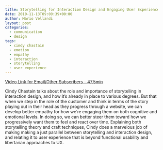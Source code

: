```yaml
---
title: Storytelling for Interaction Design and Engaging User Experiences
date: 2010-11-13T09:00:39+00:00
author: Mario Vellandi
layout: post
categories:
  - communication
  - design
tags:
  - cindy chastain
  - emotion
  - empathy
  - interaction
  - storytelling
  - user experience
---
```

[Video Link for Email/Other Subscribers &#8211; 47.5min](http://vimeo.com/9686849)

Cindy Chastain talks about the role and importance of storytelling in interaction design, and how it&#8217;s already in place to various degrees. But that when we step in the role of the customer and think in terms of the story playing out in their head as they progress through a website, we can develop better empathy for how we&#8217;re engaging them on both cognitive and emotional levels. In doing so, we can better steer them toward how we progressively want them to feel and react over time. Explaining both storytelling theory and craft techniques, Cindy does a marvelous job of making making a just parallel between storytelling and interaction design, and relating it to user experience that is beyond functional usability and libertarian approaches to UX.
